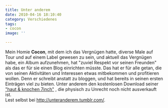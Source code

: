 ```yaml
---
title: Unter anderem
date: 2010-04-16 18:10:40
category: Verschiedenes
tags:
- cocon
image: ''

---
```


Mein Homie **Cocon**, mit dem ich das Vergnügen hatte, diverse Male auf Tour und auf einem Label gewesen zu sein, und aktuell das Vergnügen habe, ein Album aufzunehmen, hat "zuviel Respekt vor seinen Freunden" als das er für sie einen Blog einrichten müsste. Das hat er für alle getan, die von seinen Aktivitäten und Interessen etwas mitbekommen und profitieren wollen. Denn er schreibt anstatt zu bloggen, und hat bereits in seinen ersten Einträgen viel zu bieten. Unter anderem den kostenlosen Download seiner ["haut & knochen 7inch"](http://unteranderem.bandcamp.com/album/haut-knochen-7inch) , die physisch zu Unrecht noch nicht ausverkauft ist.  
Lest selbst bei <http://unteranderem.tumblr.com/>.

